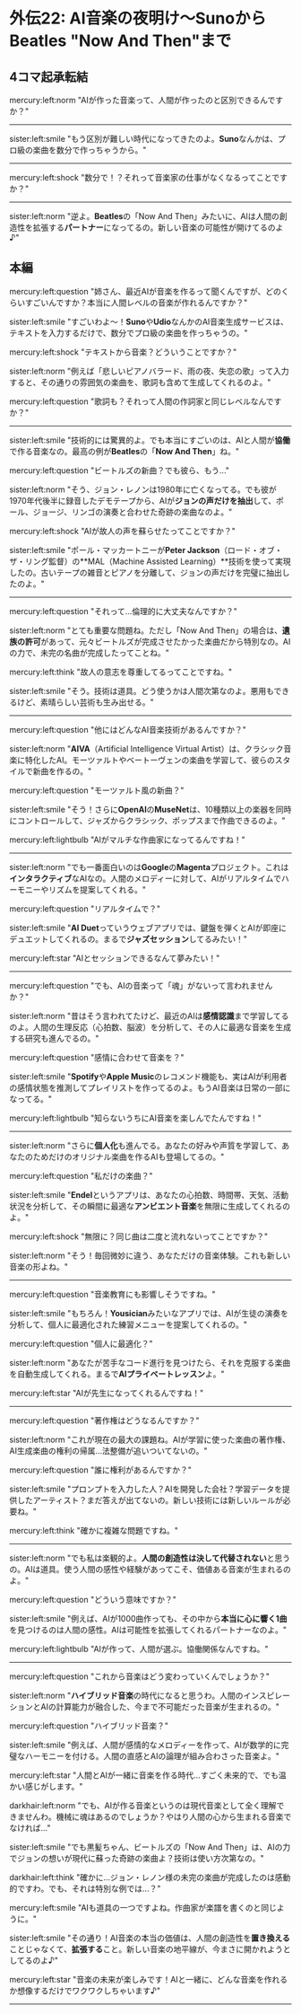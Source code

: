 # 外伝22: AI音楽の夜明け〜SunoからBeatles "Now And Then"まで

## 4コマ起承転結

mercury:left:norm "AIが作った音楽って、人間が作ったのと区別できるんですか？"

---

sister:left:smile "もう区別が難しい時代になってきたのよ。**Suno**なんかは、プロ級の楽曲を数分で作っちゃうから。"

---

mercury:left:shock "数分で！？それって音楽家の仕事がなくなるってことですか？"

---

sister:left:norm "逆よ。**Beatles**の「Now And Then」みたいに、AIは人間の創造性を拡張する**パートナー**になってるの。新しい音楽の可能性が開けてるのよ♪"

## 本編

mercury:left:question "姉さん、最近AIが音楽を作るって聞くんですが、どのくらいすごいんですか？本当に人間レベルの音楽が作れるんですか？"

sister:left:smile "すごいわよ〜！**Suno**や**Udio**なんかのAI音楽生成サービスは、テキストを入力するだけで、数分でプロ級の楽曲を作っちゃうの。"

mercury:left:shock "テキストから音楽？どういうことですか？"

sister:left:norm "例えば「悲しいピアノバラード、雨の夜、失恋の歌」って入力すると、その通りの雰囲気の楽曲を、歌詞も含めて生成してくれるのよ。"

mercury:left:question "歌詞も？それって人間の作詞家と同じレベルなんですか？"

---

sister:left:smile "技術的には驚異的よ。でも本当にすごいのは、AIと人間が**協働**で作る音楽なの。最高の例が**Beatles**の「**Now And Then**」ね。"

mercury:left:question "ビートルズの新曲？でも彼ら、もう..."

sister:left:norm "そう、ジョン・レノンは1980年に亡くなってる。でも彼が1970年代後半に録音したデモテープから、AIが**ジョンの声だけを抽出**して、ポール、ジョージ、リンゴの演奏と合わせた奇跡の楽曲なのよ。"

mercury:left:shock "AIが故人の声を蘇らせたってことですか？"

sister:left:smile "ポール・マッカートニーが**Peter Jackson**（ロード・オブ・ザ・リング監督）の**MAL（Machine Assisted Learning）**技術を使って実現したの。古いテープの雑音とピアノを分離して、ジョンの声だけを完璧に抽出したのよ。"

---

mercury:left:question "それって...倫理的に大丈夫なんですか？"

sister:left:norm "とても重要な問題ね。ただし「Now And Then」の場合は、**遺族の許可**があって、元々ビートルズが完成させたかった楽曲だから特別なの。AIの力で、未完の名曲が完成したってことね。"

mercury:left:think "故人の意志を尊重してるってことですね。"

sister:left:smile "そう。技術は道具。どう使うかは人間次第なのよ。悪用もできるけど、素晴らしい芸術も生み出せる。"

---

mercury:left:question "他にはどんなAI音楽技術があるんですか？"

sister:left:norm "**AIVA**（Artificial Intelligence Virtual Artist）は、クラシック音楽に特化したAI。モーツァルトやベートーヴェンの楽曲を学習して、彼らのスタイルで新曲を作るの。"

mercury:left:question "モーツァルト風の新曲？"

sister:left:smile "そう！さらに**OpenAI**の**MuseNet**は、10種類以上の楽器を同時にコントロールして、ジャズからクラシック、ポップスまで作曲できるのよ。"

mercury:left:lightbulb "AIがマルチな作曲家になってるんですね！"

---

sister:left:norm "でも一番面白いのは**Google**の**Magenta**プロジェクト。これは**インタラクティブ**なAIなの。人間のメロディーに対して、AIがリアルタイムでハーモニーやリズムを提案してくれる。"

mercury:left:question "リアルタイムで？"

sister:left:smile "**AI Duet**っていうウェブアプリでは、鍵盤を弾くとAIが即座にデュエットしてくれるの。まるで**ジャズセッション**してるみたい！"

mercury:left:star "AIとセッションできるなんて夢みたい！"

---

mercury:left:question "でも、AIの音楽って「魂」がないって言われませんか？"

sister:left:norm "昔はそう言われてたけど、最近のAIは**感情認識**まで学習してるのよ。人間の生理反応（心拍数、脳波）を分析して、その人に最適な音楽を生成する研究も進んでるの。"

mercury:left:question "感情に合わせて音楽を？"

sister:left:smile "**Spotify**や**Apple Music**のレコメンド機能も、実はAIが利用者の感情状態を推測してプレイリストを作ってるのよ。もうAI音楽は日常の一部になってる。"

mercury:left:lightbulb "知らないうちにAI音楽を楽しんでたんですね！"

---

sister:left:norm "さらに**個人化**も進んでる。あなたの好みや声質を学習して、あなたのためだけのオリジナル楽曲を作るAIも登場してるの。"

mercury:left:question "私だけの楽曲？"

sister:left:smile "**Endel**というアプリは、あなたの心拍数、時間帯、天気、活動状況を分析して、その瞬間に最適な**アンビエント音楽**を無限に生成してくれるのよ。"

mercury:left:shock "無限に？同じ曲は二度と流れないってことですか？"

sister:left:norm "そう！毎回微妙に違う、あなただけの音楽体験。これも新しい音楽の形よね。"

---

mercury:left:question "音楽教育にも影響しそうですね。"

sister:left:smile "もちろん！**Yousician**みたいなアプリでは、AIが生徒の演奏を分析して、個人に最適化された練習メニューを提案してくれるの。"

mercury:left:question "個人に最適化？"

sister:left:norm "あなたが苦手なコード進行を見つけたら、それを克服する楽曲を自動生成してくれる。まるで**AIプライベートレッスン**よ。"

mercury:left:star "AIが先生になってくれるんですね！"

---

mercury:left:question "著作権はどうなるんですか？"

sister:left:norm "これが現在の最大の課題ね。AIが学習に使った楽曲の著作権、AI生成楽曲の権利の帰属...法整備が追いついてないの。"

mercury:left:question "誰に権利があるんですか？"

sister:left:smile "プロンプトを入力した人？AIを開発した会社？学習データを提供したアーティスト？まだ答えが出てないの。新しい技術には新しいルールが必要ね。"

mercury:left:think "確かに複雑な問題ですね。"

---

sister:left:norm "でも私は楽観的よ。**人間の創造性は決して代替されない**と思うの。AIは道具。使う人間の感性や経験があってこそ、価値ある音楽が生まれるのよ。"

mercury:left:question "どういう意味ですか？"

sister:left:smile "例えば、AIが1000曲作っても、その中から**本当に心に響く1曲**を見つけるのは人間の感性。AIは可能性を拡張してくれるパートナーなのよ。"

mercury:left:lightbulb "AIが作って、人間が選ぶ。協働関係なんですね。"

---

mercury:left:question "これから音楽はどう変わっていくんでしょうか？"

sister:left:norm "**ハイブリッド音楽**の時代になると思うわ。人間のインスピレーションとAIの計算能力が融合した、今まで不可能だった音楽が生まれるの。"

mercury:left:question "ハイブリッド音楽？"

sister:left:smile "例えば、人間が感情的なメロディーを作って、AIが数学的に完璧なハーモニーを付ける。人間の直感とAIの論理が組み合わさった音楽よ。"

mercury:left:star "人間とAIが一緒に音楽を作る時代...すごく未来的で、でも温かい感じがします。"

darkhair:left:norm "でも、AIが作る音楽というのは現代音楽として全く理解できませんわ。機械に魂はあるのでしょうか？やはり人間の心から生まれる音楽でなければ..."

sister:left:smile "でも黒髪ちゃん、ビートルズの「Now And Then」は、AIの力でジョンの想いが現代に蘇った奇跡の楽曲よ？技術は使い方次第なの。"

darkhair:left:think "確かに...ジョン・レノン様の未完の楽曲が完成したのは感動的ですわ。でも、それは特別な例では...？"

mercury:left:smile "AIも道具の一つですよね。作曲家が楽譜を書くのと同じように。"

sister:left:smile "その通り！AI音楽の本当の価値は、人間の創造性を**置き換える**ことじゃなくて、**拡張する**こと。新しい音楽の地平線が、今まさに開かれようとしてるのよ♪"

mercury:left:star "音楽の未来が楽しみです！AIと一緒に、どんな音楽を作れるか想像するだけでワクワクしちゃいます♪"

---

<!-- 参考文献・根拠資料 -->
<!-- 
- Beatles「Now And Then」: 2023年リリース、MAL技術によるジョン・レノンの声抽出
- Suno、Udio: AI音楽生成サービスの技術仕様と機能
- OpenAI MuseNet: 10楽器同時制御、複数ジャンル対応の技術
- Google Magenta: インタラクティブAI音楽プロジェクトの研究成果
- AIVA: クラシック音楽特化型AI作曲システム
- Brian Eno Generative Music: アルゴリズム音楽生成の先駆的研究
- Endel: 個人化アンビエント音楽生成アプリの技術
- AI音楽の著作権問題: 現在の法的課題と議論状況
-->
